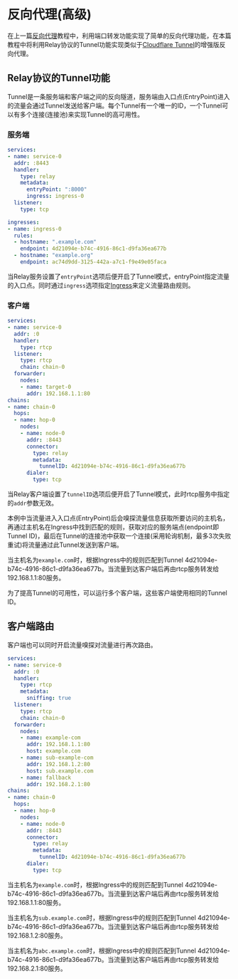 # 反向代理(高级)

在上一篇[反向代理](reverse-proxy/)教程中，利用端口转发功能实现了简单的反向代理功能，在本篇教程中将利用Relay协议的Tunnel功能实现类似于[Cloudflare Tunnel](https://developers.cloudflare.com/cloudflare-one/connections/connect-apps/)的增强版反向代理。

## Relay协议的Tunnel功能

Tunnel是一条服务端和客户端之间的反向隧道，服务端由入口点(EntryPoint)进入的流量会通过Tunnel发送给客户端。每个Tunnel有一个唯一的ID，一个Tunnel可以有多个连接(连接池)来实现Tunnel的高可用性。

### 服务端

```yaml hl_lines="7 8"
services:
- name: service-0
  addr: :8443
  handler:
    type: relay
    metadata:
      entryPoint: ":8000"
      ingress: ingress-0
  listener:
    type: tcp

ingresses:
- name: ingress-0
  rules:
  - hostname: ".example.com"
    endpoint: 4d21094e-b74c-4916-86c1-d9fa36ea677b
  - hostname: "example.org"
    endpoint: ac74d9dd-3125-442a-a7c1-f9e49e05faca
```

当Relay服务设置了`entryPoint`选项后便开启了Tunnel模式，entryPoint指定流量的入口点。同时通过`ingress`选项指定[Ingress](/concepts/ingress/)来定义流量路由规则。

### 客户端

```yaml
services:
- name: service-0
  addr: :0
  handler:
    type: rtcp
  listener:
    type: rtcp
    chain: chain-0
  forwarder:
    nodes:
    - name: target-0
      addr: 192.168.1.1:80
chains:
- name: chain-0
  hops:
  - name: hop-0
    nodes:
    - name: node-0
      addr: :8443
      connector:
        type: relay
        metadata:
          tunnelID: 4d21094e-b74c-4916-86c1-d9fa36ea677b
      dialer:
        type: tcp
```

当Relay客户端设置了`tunnelID`选项后便开启了Tunnel模式，此时rtcp服务中指定的`addr`参数无效。

本例中当流量进入入口点(EntryPoint)后会嗅探流量信息获取所要访问的主机名，再通过主机名在Ingress中找到匹配的规则，获取对应的服务端点(endpoint即Tunnel ID)，最后在Tunnel的连接池中获取一个连接(采用轮询机制，最多3次失败重试)将流量通过此Tunnel发送到客户端。

当主机名为`example.com`时，根据Ingress中的规则匹配到Tunnel 4d21094e-b74c-4916-86c1-d9fa36ea677b。当流量到达客户端后再由rtcp服务转发给192.168.1.1:80服务。

为了提高Tunnel的可用性，可以运行多个客户端，这些客户端使用相同的Tunnel ID。

## 客户端路由

客户端也可以同时开启流量嗅探对流量进行再次路由。

```yaml
services:
- name: service-0
  addr: :0
  handler:
    type: rtcp
    metadata:
      sniffing: true
  listener:
    type: rtcp
    chain: chain-0
  forwarder:
    nodes:
    - name: example-com
      addr: 192.168.1.1:80
      host: example.com
    - name: sub-example-com
      addr: 192.168.1.2:80
      host: sub.example.com
    - name: fallback
      addr: 192.168.2.1:80
chains:
- name: chain-0
  hops:
  - name: hop-0
    nodes:
    - name: node-0
      addr: :8443
      connector:
        type: relay
        metadata:
          tunnelID: 4d21094e-b74c-4916-86c1-d9fa36ea677b
      dialer:
        type: tcp
```

当主机名为`example.com`时，根据Ingress中的规则匹配到Tunnel 4d21094e-b74c-4916-86c1-d9fa36ea677b。当流量到达客户端后再由rtcp服务转发给192.168.1.1:80服务。

当主机名为`sub.example.com`时，根据Ingress中的规则匹配到Tunnel 4d21094e-b74c-4916-86c1-d9fa36ea677b。当流量到达客户端后再由rtcp服务转发给192.168.1.2:80服务。

当主机名为`abc.example.com`时，根据Ingress中的规则匹配到Tunnel 4d21094e-b74c-4916-86c1-d9fa36ea677b。当流量到达客户端后再由rtcp服务转发给192.168.2.1:80服务。
